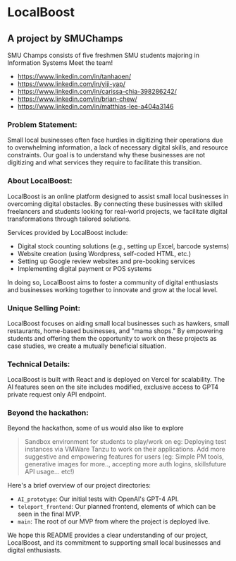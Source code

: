 # LocalBoost
## A project by SMUChamps
SMU Champs consists of five freshmen SMU students majoring in Information Systems
Meet the team!
- https://www.linkedin.com/in/tanhaoen/
- https://www.linkedin.com/in/yiji-yap/
- https://www.linkedin.com/in/carissa-chia-398286242/
- https://www.linkedin.com/in/brian-chew/
- https://www.linkedin.com/in/matthias-lee-a404a3146

### Problem Statement:
Small local businesses often face hurdles in digitizing their operations due to overwhelming information, a lack of necessary digital skills, and resource constraints. Our goal is to understand why these businesses are not digitizing and what services they require to facilitate this transition.

### About LocalBoost:
LocalBoost is an online platform designed to assist small local businesses in overcoming digital obstacles. By connecting these businesses with skilled freelancers and students looking for real-world projects, we facilitate digital transformations through tailored solutions. 

Services provided by LocalBoost include:

- Digital stock counting solutions (e.g., setting up Excel, barcode systems)
- Website creation (using Wordpress, self-coded HTML, etc.)
- Setting up Google review websites and pre-booking services
- Implementing digital payment or POS systems

In doing so, LocalBoost aims to foster a community of digital enthusiasts and businesses working together to innovate and grow at the local level.

### Unique Selling Point:
LocalBoost focuses on aiding small local businesses such as hawkers, small restaurants, home-based businesses, and "mama shops." By empowering students and offering them the opportunity to work on these projects as case studies, we create a mutually beneficial situation.

### Technical Details:
LocalBoost is built with React and is deployed on Vercel for scalability.
The AI features seen on the site includes modified, exclusive access to GPT4 private request only API endpoint.

### Beyond the hackathon:
Beyond the hackathon, some of us would also like to explore
> Sandbox environment for students to play/work on eg: Deploying test instances via VMWare Tanzu to work on their applications.
> Add more suggestive and empowering features for users (eg: Simple PM tools, generative images for more.., accepting more auth logins, skillsfuture API usage... etc!)


Here's a brief overview of our project directories:

- `AI_prototype`: Our initial tests with OpenAI's GPT-4 API.
- `teleport_frontend`: Our planned frontend, elements of which can be seen in the final MVP.
- `main`: The root of our MVP from where the project is deployed live.

We hope this README provides a clear understanding of our project, LocalBoost, and its commitment to supporting small local businesses and digital enthusiasts.
